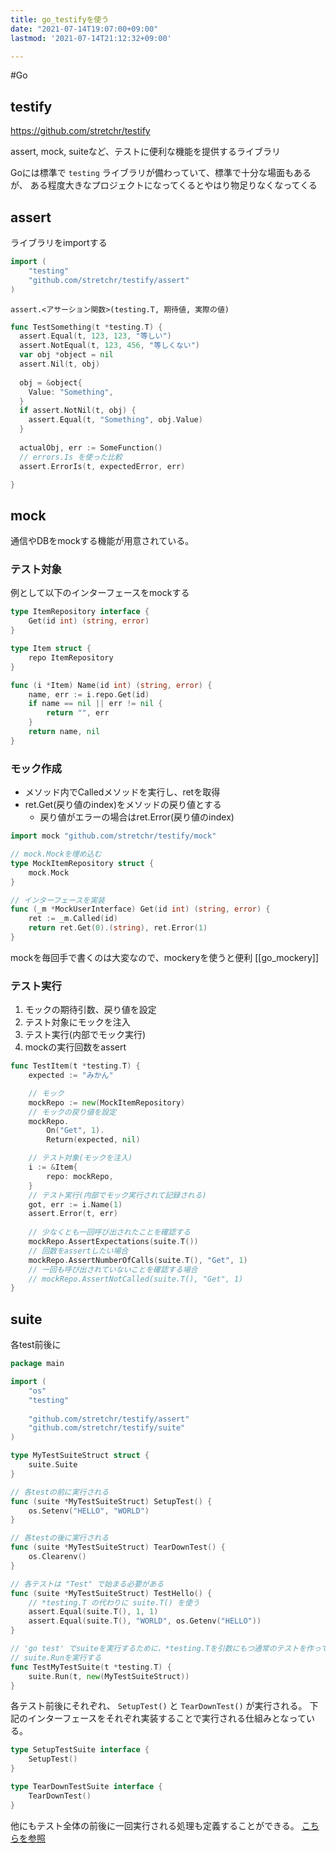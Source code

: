 ```yaml
---
title: go_testifyを使う
date: "2021-07-14T19:07:00+09:00"
lastmod: '2021-07-14T21:12:32+09:00'

---
```


#Go

## testify

<https://github.com/stretchr/testify>

assert, mock, suiteなど、テストに便利な機能を提供するライブラリ

Goには標準で `testing` ライブラリが備わっていて、標準で十分な場面もあるが、
ある程度大きなプロジェクトになってくるとやはり物足りなくなってくる

## assert

ライブラリをimportする

```go
import (
    "testing"
    "github.com/stretchr/testify/assert"
)
```

`assert.<アサーション関数>(testing.T, 期待値, 実際の値)`

```go
func TestSomething(t *testing.T) {
  assert.Equal(t, 123, 123, "等しい")
  assert.NotEqual(t, 123, 456, "等しくない")
  var obj *object = nil
  assert.Nil(t, obj)
  
  obj = &object{
    Value: "Something",
  }
  if assert.NotNil(t, obj) {
    assert.Equal(t, "Something", obj.Value)
  }
  
  actualObj, err := SomeFunction()
  // errors.Is を使った比較
  assert.ErrorIs(t, expectedError, err)

}
```

## mock

通信やDBをmockする機能が用意されている。

### テスト対象

例として以下のインターフェースをmockする

```go
type ItemRepository interface {
    Get(id int) (string, error)
}
```

```go
type Item struct {
    repo ItemRepository
}

func (i *Item) Name(id int) (string, error) {
    name, err := i.repo.Get(id)
    if name == nil || err != nil {
        return "", err
    }
    return name, nil
}
```

### モック作成

-   メソッド内でCalledメソッドを実行し、retを取得
-   ret.Get(戻り値のindex)をメソッドの戻り値とする
    -   戻り値がエラーの場合はret.Error(戻り値のindex)

```go
import mock "github.com/stretchr/testify/mock"

// mock.Mockを埋め込む
type MockItemRepository struct {
    mock.Mock
}

// インターフェースを実装
func (_m *MockUserInterface) Get(id int) (string, error) {
    ret := _m.Called(id)
    return ret.Get(0).(string), ret.Error(1)
}

```

mockを毎回手で書くのは大変なので、mockeryを使うと便利 [[go_mockery]]

### テスト実行

1.  モックの期待引数、戻り値を設定
2.  テスト対象にモックを注入
3.  テスト実行(内部でモック実行)
4.  mockの実行回数をassert

```go
func TestItem(t *testing.T) {
    expected := "みかん"

    // モック
    mockRepo := new(MockItemRepository)
    // モックの戻り値を設定
    mockRepo.
        On("Get", 1).
        Return(expected, nil)

    // テスト対象(モックを注入)
    i := &Item{
        repo: mockRepo,
    }
    // テスト実行(内部でモック実行されて記録される)
    got, err := i.Name(1)
    assert.Error(t, err)
    
    // 少なくとも一回呼び出されたことを確認する
    mockRepo.AssertExpectations(suite.T())
    // 回数をassertしたい場合
    mockRepo.AssertNumberOfCalls(suite.T(), "Get", 1)
    // 一回も呼び出されていないことを確認する場合
    // mockRepo.AssertNotCalled(suite.T(), "Get", 1)
}
```

## suite

各test前後に

```go
package main

import (
    "os"
    "testing"
    
    "github.com/stretchr/testify/assert"
    "github.com/stretchr/testify/suite"
)

type MyTestSuiteStruct struct {
    suite.Suite
}

// 各testの前に実行される
func (suite *MyTestSuiteStruct) SetupTest() {
    os.Setenv("HELLO", "WORLD")
}

// 各testの後に実行される
func (suite *MyTestSuiteStruct) TearDownTest() {
	os.Clearenv()
}

// 各テストは "Test" で始まる必要がある
func (suite *MyTestSuiteStruct) TestHello() {
    // *testing.T の代わりに suite.T() を使う
    assert.Equal(suite.T(), 1, 1)
    assert.Equal(suite.T(), "WORLD", os.Getenv("HELLO"))
}

// 'go test' でsuiteを実行するために、*testing.Tを引数にもつ通常のテストを作って
// suite.Runを実行する
func TestMyTestSuite(t *testing.T) {
    suite.Run(t, new(MyTestSuiteStruct))
}
```

各テスト前後にそれぞれ、 `SetupTest()` と `TearDownTest()` が実行される。
下記のインターフェースをそれぞれ実装することで実行される仕組みとなっている。

```go
type SetupTestSuite interface {
    SetupTest()
}

type TearDownTestSuite interface {
    TearDownTest()
}
```

他にもテスト全体の前後に一回実行される処理も定義することができる。
[こちらを参照](https://pkg.go.dev/github.com/stretchr/testify/suite)
